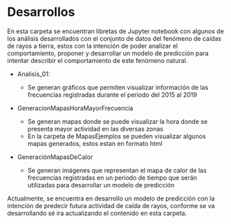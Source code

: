 # Desarrollos 

En esta carpeta se encuentran libretas de Jupyter notebook con algunos de los análisis desarrollados con el conjunto de datos del fenómeno de caídas de rayos a tierra, estos con la intención de poder analizar el comportamiento, proponer y desarrollar un modelo de predicción para intentar describir el comportamiento de este fenómeno natural.

* Analisis_01:
  * Se generan gráficos que permiten visualizar información de las frecuencias registradas durante el periodo del 2015 al 2019
    
* GeneracionMapasHoraMayorFrecuencia
  * Se generan mapas donde se puede visualizar la hora donde se presenta mayor actividad en las diversas zonas
  * En la carpeta de MapasEjemplos se pueden visualizar algunos mapas generados, estos estan en formato html
 
* GeneraciónMapasDeCalor
  * Se generan imágenes que representan el mapa de calor de las frecuencias registradas en un periodo de tiempo que serán utilizadas para desarrollar un modelo de predicción
 
Actualmente, se encuentra en desarrollo un modelo de predicción con la intención de predecir futura actividad de caída de rayos, conforme se va desarrollando sé ira actualizando el contenido en esta carpeta.
